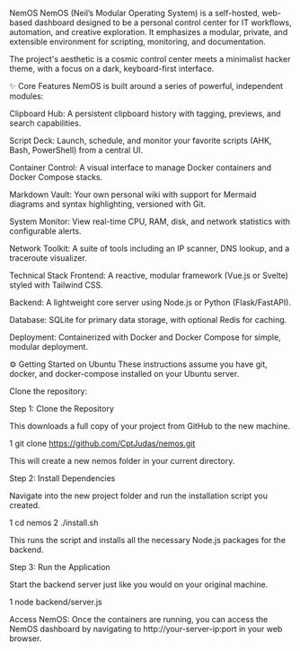 NemOS 
NemOS (Neil’s Modular Operating System) is a self-hosted, web-based dashboard designed to be a personal control center for IT workflows, automation, and creative exploration. It emphasizes a modular, private, and extensible environment for scripting, monitoring, and documentation.

The project's aesthetic is a cosmic control center meets a minimalist hacker theme, with a focus on a dark, keyboard-first interface.

✨ Core Features
NemOS is built around a series of powerful, independent modules:

Clipboard Hub: A persistent clipboard history with tagging, previews, and search capabilities.

Script Deck: Launch, schedule, and monitor your favorite scripts (AHK, Bash, PowerShell) from a central UI.

Container Control: A visual interface to manage Docker containers and Docker Compose stacks.

Markdown Vault: Your own personal wiki with support for Mermaid diagrams and syntax highlighting, versioned with Git.

System Monitor: View real-time CPU, RAM, disk, and network statistics with configurable alerts.

Network Toolkit: A suite of tools including an IP scanner, DNS lookup, and a traceroute visualizer.

Technical Stack
Frontend: A reactive, modular framework (Vue.js or Svelte) styled with Tailwind CSS.

Backend: A lightweight core server using Node.js or Python (Flask/FastAPI).

Database: SQLite for primary data storage, with optional Redis for caching.

Deployment: Containerized with Docker and Docker Compose for simple, modular deployment.

⚙️ Getting Started on Ubuntu
These instructions assume you have git, docker, and docker-compose installed on your Ubuntu server.

Clone the repository:

  Step 1: Clone the Repository

  This downloads a full copy of your project from GitHub to the new machine.

   1 git clone https://github.com/CptJudas/nemos.git

  This will create a new nemos folder in your current directory.

  Step 2: Install Dependencies

  Navigate into the new project folder and run the installation script you created.

   1 cd nemos
   2 ./install.sh

  This runs the script and installs all the necessary Node.js packages for the backend.

  Step 3: Run the Application

  Start the backend server just like you would on your original machine.

   1 node backend/server.js

Access NemOS:
Once the containers are running, you can access the NemOS dashboard by navigating to http://your-server-ip:port in your web browser.

